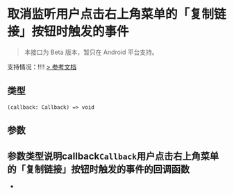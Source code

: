 # 取消监听用户点击右上角菜单的「复制链接」按钮时触发的事件
> 本接口为 Beta 版本，暂只在 Android 平台支持。

支持情况：!!!!
[> 参考文档
](https://developers.weixin.qq.com/miniprogram/dev/api/share/wx.offCopyUrl.html)
## 类型[​](offCopyUrl.html#类型)
```tsx
(callback: Callback) => void
```

## 参数[​](offCopyUrl.html#参数)
参数类型说明callback`Callback`用户点击右上角菜单的「复制链接」按钮时触发的事件的回调函数
- 
-
